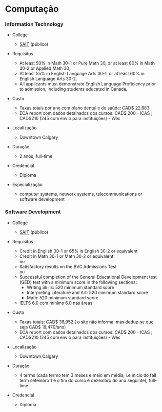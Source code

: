 # Computação
   ### Information Technology
   * College
      - [SAIT](https://www.sait.ca) (público)
   
   * Requisitos
      - At least 50% in Math 30-1 or Pure Math 30, or at least 60% in Math 30-2 or Applied Math 30,
      - At least 55% in English Language Arts 30-1, or at least 60% in English Language Arts 30-2.
      - All applicants must demonstrate English Language Proficiency prior to admission, including students educated in Canada.

   * Custo
      - Taxas totais por ano com plano dental e de saúde: CAD$ 22,683
      - ECA report com dados detalhados dos cursos: CAD$ 200 - ICAS ; CAD$210 (245 com envio para instituições) - Wes
        
   * Localização
      - Downtown Calgary
        
   * Duração
      - 2 anos, full-time
        
   * Credencial
      - Diploma
    
   * Especialização
      - computer systems, network systems, telecommunications or software development


   ### Software Development
   * College
      - [SAIT](https://bowvalleycollege.ca/) (público)
   
   * Requisitos
      - Credit in English 30-1 or 65% in English 30-2 or equivalent
      - Credit in Math 30-1 or Math 30-2 or equivalent  
      ou
      - Satisfactory results on the BVC Admissions Test  
      ou
      - Successful completion of the General Educational Development test (GED) test with a minimum score in the following sections:  
          - Writing Skills: 520 minimum standard score
          - Interpreting Literature and Art: 520 minimum standard score
          - Math: 520 minimum standard score
      - IELTS 6.0 com mínimo 6.0 nas áreas
   
   * Custo
      - Taxas totais: CAD$ 36,952 ( o site não informa, mas deduz-se que seja CAD$ 18,476/ano)
      - ECA report com dados detalhados dos cursos: CAD$ 200 - ICAS ; CAD$210 (245 com envio para instituições) - Wes
        
   * Localização
      - Downtown Calgary
        
   * Duração
      - 4 terms (cada termo tem 3 meses e meio em média, i.e inicio do fall term  setembro 1 e o fim do curso é dezembro do ano seguinte), full-time
        
   * Credencial
      - Diploma
